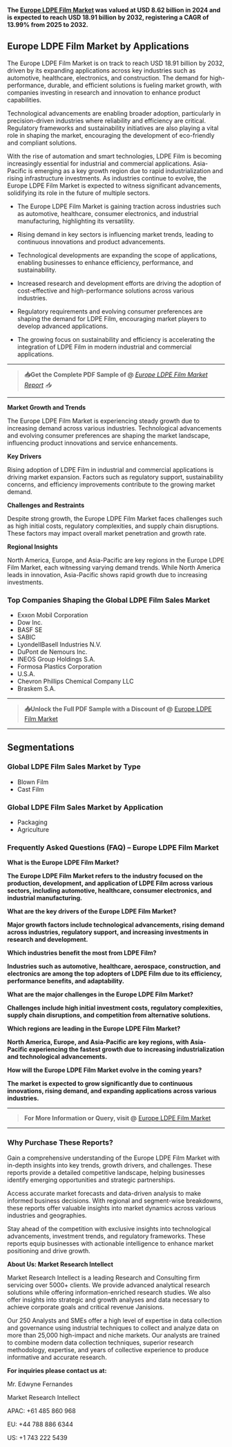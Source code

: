 <p><strong>The <a href="https://www.marketresearchintellect.com/download-sample/?rid=968062&amp;utm_source=Pulse-April-Europe&amp;utm_medium=852">Europe LDPE Film Market</a> was valued at USD 8.62 billion in 2024 and is expected to reach USD 18.91 billion by 2032, registering a CAGR of 13.99% from 2025 to 2032.</strong></p><h2>Europe LDPE Film Market by Applications&nbsp;</h2><p><p>The Europe LDPE Film Market is on track to reach USD 18.91 billion by 2032, driven by its expanding applications across key industries such as automotive, healthcare, electronics, and construction. The demand for high-performance, durable, and efficient solutions is fueling market growth, with companies investing in research and innovation to enhance product capabilities.</p><p>Technological advancements are enabling broader adoption, particularly in precision-driven industries where reliability and efficiency are critical. Regulatory frameworks and sustainability initiatives are also playing a vital role in shaping the market, encouraging the development of eco-friendly and compliant solutions.</p><p>With the rise of automation and smart technologies, LDPE Film is becoming increasingly essential for industrial and commercial applications. Asia-Pacific is emerging as a key growth region due to rapid industrialization and rising infrastructure investments. As industries continue to evolve, the Europe LDPE Film Market is expected to witness significant advancements, solidifying its role in the future of multiple sectors.</p></p><ul><li><p>The Europe LDPE Film Market is gaining traction across industries such as automotive, healthcare, consumer electronics, and industrial manufacturing, highlighting its versatility.</p></li><li><p>Rising demand in key sectors is influencing market trends, leading to continuous innovations and product advancements.</p></li><li><p>Technological developments are expanding the scope of applications, enabling businesses to enhance efficiency, performance, and sustainability.</p></li><li><p>Increased research and development efforts are driving the adoption of cost-effective and high-performance solutions across various industries.</p></li><li><p>Regulatory requirements and evolving consumer preferences are shaping the demand for LDPE Film, encouraging market players to develop advanced applications.</p></li><li><p>The growing focus on sustainability and efficiency is accelerating the integration of LDPE Film in modern industrial and commercial applications.</p></li></ul><hr /><blockquote><p><strong><span class="font-[700]">📥Get the Complete PDF Sample of @ </span></strong><em><span class="font-[700]"><a href="https://www.marketresearchintellect.com/download-sample/?rid=968062&amp;utm_source=Pulse-April-Europe&amp;utm_medium=852" target="_blank" data-tracking-control-name="article-ssr-frontend-pulse_little-text-block" data-tracking-will-navigate="" data-test-link="">Europe LDPE Film Market Report</a>&nbsp;📥</span></em></p></blockquote><hr /><p class="" data-start="77" data-end="360"><strong data-start="77" data-end="105">Market Growth and Trends</strong></p><p class="" data-start="77" data-end="360">The Europe LDPE Film Market is experiencing steady growth due to increasing demand across various industries. Technological advancements and evolving consumer preferences are shaping the market landscape, influencing product innovations and service enhancements.</p><p class="" data-start="362" data-end="606"><strong data-start="362" data-end="377">Key Drivers</strong></p><p class="" data-start="362" data-end="606">Rising adoption of LDPE Film in industrial and commercial applications is driving market expansion. Factors such as regulatory support, sustainability concerns, and efficiency improvements contribute to the growing market demand.</p><p class="" data-start="608" data-end="849"><strong data-start="608" data-end="637">Challenges and Restraints</strong></p><p class="" data-start="608" data-end="849">Despite strong growth, the Europe LDPE Film Market faces challenges such as high initial costs, regulatory complexities, and supply chain disruptions. These factors may impact overall market penetration and growth rate.</p><p class="" data-start="851" data-end="1095"><strong data-start="851" data-end="872">Regional Insights</strong></p><p class="" data-start="851" data-end="1095">North America, Europe, and Asia-Pacific are key regions in the Europe LDPE Film Market, each witnessing varying demand trends. While North America leads in innovation, Asia-Pacific shows rapid growth due to increasing investments.</p><p><h3>Top Companies Shaping the Global LDPE Film Sales Market </h3><ul><li>Exxon Mobil Corporation</li><li>Dow Inc.</li><li>BASF SE</li><li>SABIC</li><li>LyondellBasell Industries N.V.</li><li>DuPont de Nemours Inc.</li><li>INEOS Group Holdings S.A.</li><li>Formosa Plastics Corporation</li><li>U.S.A.</li><li>Chevron Phillips Chemical Company LLC</li><li>Braskem S.A.</li></ul></p><hr /><blockquote><p><strong>📥Unlock the Full PDF Sample with a Discount of @</strong> <a href="https://www.marketresearchintellect.com/ask-for-discount/?rid=968062&amp;utm_source=Pulse-April-Europe&amp;utm_medium=852">Europe LDPE Film Market</a></p></blockquote><hr /><p><h2>Segmentations</h2><h3>Global LDPE Film Sales Market by Type</h3><ul><li>Blown Film</li><li>Cast Film</li></ul><h3>Global LDPE Film Sales Market by Application</h3><ul><li>Packaging</li><li>Agriculture</li></ul></p><h3><strong>Frequently Asked Questions (FAQ) &ndash; Europe LDPE Film Market</strong></h3><p><strong>What is the Europe LDPE Film Market?</strong></p><p><strong>The Europe LDPE Film Market refers to the industry focused on the production, development, and application of LDPE Film across various sectors, including automotive, healthcare, consumer electronics, and industrial manufacturing.</strong></p><p><strong>What are the key drivers of the Europe LDPE Film Market?</strong></p><p><strong>Major growth factors include technological advancements, rising demand across industries, regulatory support, and increasing investments in research and development.</strong></p><p><strong>Which industries benefit the most from LDPE Film?</strong></p><p><strong>Industries such as automotive, healthcare, aerospace, construction, and electronics are among the top adopters of LDPE Film due to its efficiency, performance benefits, and adaptability.</strong></p><p><strong>What are the major challenges in the Europe LDPE Film Market?</strong></p><p><strong>Challenges include high initial investment costs, regulatory complexities, supply chain disruptions, and competition from alternative solutions.</strong></p><p><strong>Which regions are leading in the Europe LDPE Film Market?</strong></p><p><strong>North America, Europe, and Asia-Pacific are key regions, with Asia-Pacific experiencing the fastest growth due to increasing industrialization and technological advancements.</strong></p><p><strong>How will the Europe LDPE Film Market evolve in the coming years?</strong></p><p><strong>The market is expected to grow significantly due to continuous innovations, rising demand, and expanding applications across various industries.</strong></p><hr /><blockquote><p><span class="font-[700]"><strong>For More Information or Query, visit&nbsp;@</strong>&nbsp;</span><span class="font-[700]"><a href="https://www.marketresearchintellect.com/product/global-ldpe-film-sales-market/?utm_source=Linkedin&utm_medium=852" target="_blank" data-tracking-control-name="article-ssr-frontend-pulse_little-text-block" data-tracking-will-navigate="" data-test-link="">Europe LDPE Film Market</a></span></p></blockquote><hr /><h3><strong data-start="0" data-end="31">Why Purchase These Reports?</strong></h3><p class="" data-start="35" data-end="297">Gain a comprehensive understanding of the Europe LDPE Film Market with in-depth insights into key trends, growth drivers, and challenges. These reports provide a detailed competitive landscape, helping businesses identify emerging opportunities and strategic partnerships.</p><p class="" data-start="299" data-end="540">Access accurate market forecasts and data-driven analysis to make informed business decisions. With regional and segment-wise breakdowns, these reports offer valuable insights into market dynamics across various industries and geographies.</p><p class="" data-start="542" data-end="784">Stay ahead of the competition with exclusive insights into technological advancements, investment trends, and regulatory frameworks. These reports equip businesses with actionable intelligence to enhance market positioning and drive growth.</p><p><strong><span class="font-[700]">About Us: Market Research Intellect</span></strong></p><p><span class="">Market Research Intellect is a leading Research and Consulting firm servicing over 5000+ clients. We provide advanced analytical research solutions while offering information-enriched research studies.&nbsp;</span>We also offer insights into strategic and growth analyses and data necessary to achieve corporate goals and critical revenue Janisions.</p><p><span class="">Our 250 Analysts and SMEs offer a high level of expertise in data collection and governance using industrial techniques to collect and analyze data on more than 25,000 high-impact and niche markets. Our analysts are trained to combine modern data collection techniques, superior research methodology, expertise, and years of collective experience to produce informative and accurate research.</span></p><p><strong>For inquiries please contact us at:</strong></p><p>Mr. Edwyne Fernandes</p><p>Market Research Intellect</p><p>APAC: +61 485 860 968</p><p>EU: +44 788 886 6344</p><p>US: +1 743 222 5439</p>